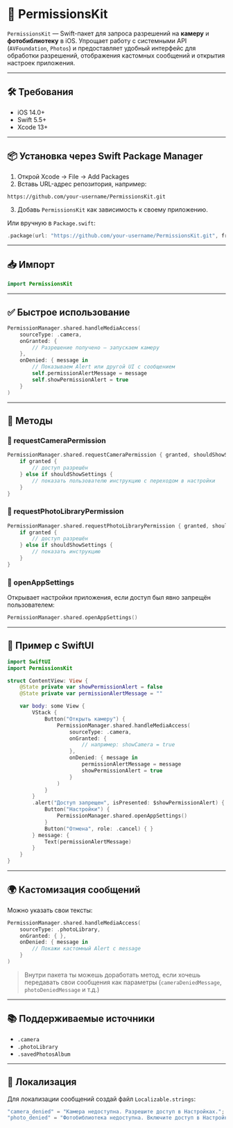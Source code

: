 # 📸 PermissionsKit

`PermissionsKit` — Swift-пакет для запроса разрешений на **камеру** и **фотобиблиотеку** в iOS. Упрощает работу с системными API (`AVFoundation`, `Photos`) и предоставляет удобный интерфейс для обработки разрешений, отображения кастомных сообщений и открытия настроек приложения.

---

## 🛠 Требования

- iOS 14.0+
- Swift 5.5+
- Xcode 13+

---

## 📦 Установка через Swift Package Manager

1. Открой Xcode → File → Add Packages  
2. Вставь URL-адрес репозитория, например:

```
https://github.com/your-username/PermissionsKit.git
```

3. Добавь `PermissionsKit` как зависимость к своему приложению.

Или вручную в `Package.swift`:

```swift
.package(url: "https://github.com/your-username/PermissionsKit.git", from: "1.0.0")
```

---

## 📥 Импорт

```swift
import PermissionsKit
```

---

## ✅ Быстрое использование

```swift
PermissionManager.shared.handleMediaAccess(
    sourceType: .camera,
    onGranted: {
        // Разрешение получено — запускаем камеру
    },
    onDenied: { message in
        // Показываем Alert или другой UI с сообщением
        self.permissionAlertMessage = message
        self.showPermissionAlert = true
    }
)
```

---

## 🔐 Методы

### 🔸 requestCameraPermission

```swift
PermissionManager.shared.requestCameraPermission { granted, shouldShowSettings in
    if granted {
        // доступ разрешён
    } else if shouldShowSettings {
        // показать пользователю инструкцию с переходом в настройки
    }
}
```

### 🔸 requestPhotoLibraryPermission

```swift
PermissionManager.shared.requestPhotoLibraryPermission { granted, shouldShowSettings in
    if granted {
        // доступ разрешён
    } else if shouldShowSettings {
        // показать инструкцию
    }
}
```

### 🔸 openAppSettings

Открывает настройки приложения, если доступ был явно запрещён пользователем:

```swift
PermissionManager.shared.openAppSettings()
```

---

## 📄 Пример с SwiftUI

```swift
import SwiftUI
import PermissionsKit

struct ContentView: View {
    @State private var showPermissionAlert = false
    @State private var permissionAlertMessage = ""

    var body: some View {
        VStack {
            Button("Открыть камеру") {
                PermissionManager.shared.handleMediaAccess(
                    sourceType: .camera,
                    onGranted: {
                        // например: showCamera = true
                    },
                    onDenied: { message in
                        permissionAlertMessage = message
                        showPermissionAlert = true
                    }
                )
            }
        }
        .alert("Доступ запрещен", isPresented: $showPermissionAlert) {
            Button("Настройки") {
                PermissionManager.shared.openAppSettings()
            }
            Button("Отмена", role: .cancel) { }
        } message: {
            Text(permissionAlertMessage)
        }
    }
}
```

---

## 🌍 Кастомизация сообщений

Можно указать свои тексты:

```swift
PermissionManager.shared.handleMediaAccess(
    sourceType: .photoLibrary,
    onGranted: { },
    onDenied: { message in
        // Покажи кастомный Alert с message
    }
)
```

> Внутри пакета ты можешь доработать метод, если хочешь передавать свои сообщения как параметры (`cameraDeniedMessage`, `photoDeniedMessage` и т.д.)

---

## 📚 Поддерживаемые источники

- `.camera`
- `.photoLibrary`
- `.savedPhotosAlbum`

---

## 🧾 Локализация

Для локализации сообщений создай файл `Localizable.strings`:

```swift
"camera_denied" = "Камера недоступна. Разрешите доступ в Настройках.";
"photo_denied" = "Фотобиблиотека недоступна. Включите доступ в Настройках.";
```
